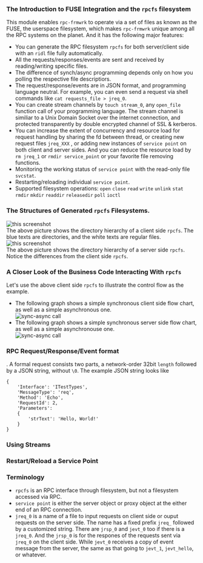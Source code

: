 ### The Introduction to FUSE Integration and the `rpcfs` filesystem
This module enables `rpc-frmwrk` to operate via a set of files as known as the FUSE, the userspace filesystem, which makes `rpc-frmwrk` unique among all the RPC systems on the planet. And it has the following major features:
  * You can generate the RPC filesystem `rpcfs` for both server/client side with an `ridl` file fully automatically.
  * All the requests/responses/events are sent and received by reading/writing specific files.
  * The difference of synch/async programming depends only on how you polling the respective file descriptiors. 
  * The request/response/events are in JSON format, and programming language neutral.
    For example, you can even send a request via shell commands like `cat requests_file > jreq_0`. 
  * You can create stream channels by `touch stream_0`, any `open_file` function call of your programming language.
    The stream channel is similiar to a Unix Domain Socket over the internet connection, and protected
    transparently by double encrypted channel of SSL & kerberos.
  * You can increase the extent of concurrency and resource load for request handling by sharing the fd between thread, 
    or creating new request files `jreq_XXX` , or adding new instances of `service point` on both client and server sides.
    And you can reduce the resource load by `rm jreq_1` or `rmdir service_point` or your favorite file removing functions. 
  * Monitoring the working status of `service point` with the read-only file `svcstat`.
  * Restarting/reloading individual `service point`.
  * Supported filesystem operations: `open` `close` `read` `write` `unlink` `stat` `rmdir` `mkdir` `readdir` `releasedir` `poll` `ioctl` 

### The Structures of Generated `rpcfs` Filesystems.
![this screenshot](https://github.com/zhiming99/rpc-frmwrk/blob/master/pics/rpcfs-cli.png)   
The above picture shows the directory hierarchy of a client side `rpcfs`. The blue texts are directories, and the white texts are regular files.   
![this screenshot](https://github.com/zhiming99/rpc-frmwrk/blob/master/pics/rpcfs-svr.png)   
The above picture shows the directory hierarchy of a server side `rpcfs`. Notice the differences from the client side `rpcfs`.   
### A Closer Look of the Business Code Interacting With `rpcfs`
Let's use the above client side `rpcfs` to illustrate the control flow as the example.   
* The following graph shows a simple synchronous client side flow chart, as well as a simple asynchronous one.   
![sync-async call](https://github.com/zhiming99/rpc-frmwrk/blob/master/pics/sync-async.png)   
* The following graph shows a simple synchronous server side flow chart, as well as a simple asynchronouse one.   
![sync-async call](https://github.com/zhiming99/rpc-frmwrk/blob/master/pics/sync-async-svr.png)   

### RPC Request/Response/Event format
. A formal request consists two parts, a network-order 32bit `length` followed by a JSON string, without `\0`. The example JSON string looks like
```
{
    'Interface': 'ITestTypes',
    'MessageType': 'req',
    'Method': 'Echo',
    'RequestId': 2,
    'Parameters':
    {
        'strText': 'Hello, World!'
    }
}
```
### Using Streams
### Restart/Reload a Service Point
### Terminology
  * `rpcfs` is  an RPC interface through filesystem, but not a filesystem accessed via RPC.
  * `service point` is either the server object or proxy object at the either end of an RPC connection.
  * `jreq_0` is a name of a file to input requests on client side or ouput requests on the server side. The name has a fixed prefix `jreq_` followed by a   customized string. There are `jrsp_0` and `jevt_0` too if there is a `jreq_0`. And the `jrsp_0` is for the respones of the requests sent via `jreq_0` on the client side. While `jevt_0` receives a copy of event message from the server, the same as that going to `jevt_1`, `jevt_hello`, or whatever.

  
